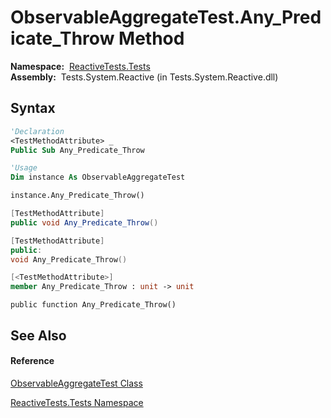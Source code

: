 # ObservableAggregateTest.Any\_Predicate\_Throw Method

**Namespace:**  [ReactiveTests.Tests](ReactiveTests.Tests\ReactiveTests.Tests.md)  
**Assembly:**  Tests.System.Reactive (in Tests.System.Reactive.dll)

## Syntax

```vb
'Declaration
<TestMethodAttribute> _
Public Sub Any_Predicate_Throw
```

```vb
'Usage
Dim instance As ObservableAggregateTest

instance.Any_Predicate_Throw()
```

```csharp
[TestMethodAttribute]
public void Any_Predicate_Throw()
```

```c++
[TestMethodAttribute]
public:
void Any_Predicate_Throw()
```

```fsharp
[<TestMethodAttribute>]
member Any_Predicate_Throw : unit -> unit 
```

```jscript
public function Any_Predicate_Throw()
```

## See Also

#### Reference

[ObservableAggregateTest Class](ObservableAggregateTest\ObservableAggregateTest.md)

[ReactiveTests.Tests Namespace](ReactiveTests.Tests\ReactiveTests.Tests.md)





